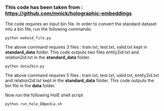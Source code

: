 ### This code has been taken from : https://github.com/mnick/holographic-embeddings




The code requires an input bin file. In order to convert the standard dataset into a bin file, run the following commands:
```
python makeid_file.py
```
The above command requires 3 files : train.txt, test.txt, valid.txt kept in <b>standard_data</b> folder. This code outputs two files entity2id.txt and relation2id.txt in the <b>standard_data</b> folder.
```
python data2bin.py
```
The above command requires 5 files : train.txt, test.txt, valid.txt, entity2id.txt and relation2id.txt kept in the <b>standard_data</b> folder. This code outputs the bin file in the <b>data</b> folder.

Now run the following HolE shell script
```
python run_hole_DBpedia.sh
```
